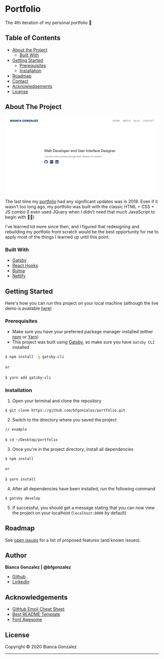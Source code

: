 # Portfolio

The 4th iteration of my personal portfolio :tada:

## Table of Contents

- [About the Project](#about-the-project)
  - [Built With](#built-with)
- [Getting Started](#getting-started)
  - [Prerequisites](#prerequisites)
  - [Installation](#installation)
- [Roadmap](#roadmap)
- [Contact](#contact)
- [Acknowledgements](#acknowledgements)
- [License](#license)

## About The Project

<img src="https://github.com/bfgonzalez/portfolio/blob/master/public/static/thumbnail.png">

The last time my [portfolio](https://bfgonzalez.github.io/) had any significant updates was in 2018. Even if it wasn't too long ago, my portfolio was built with the classic HTML + CSS + JS combo (I even used JQuery when I didn't need that much JavaScript to begin with :woman_facepalming:)

I've learned lot more since then, and I figured that redesigning and rebuilding my portfolio from scratch would be the best opportunity for me to apply most of the things I learned up until this point.

### Built With

- [Gatsby](https://www.gatsbyjs.org/)
- [React Hooks](https://reactjs.org/docs/hooks-intro.html)
- [Bulma](https://bulma.io/)
- [Netlify](https://www.netlify.com/)

## Getting Started

Here's how you can run this project on your local machine (although the live demo is available [here](https://bfgonzalez.netlify.app/))

### Prerequisites

- Make sure you have your preferred package manager installed (either [npm](https://www.npmjs.com/) or [Yarn](https://yarnpkg.com/))
- This project was built using [Gatsby](https://www.gatsbyjs.org/), so make sure you have `Gatsby CLI` installed

```sh
$ npm install -g gatsby-cli

or

$ yarn add gatsby-cli
```

### Installation

1. Open your terminal and clone the repository

```sh
$ git clone https://github.com/bfgonzalez/portfolio.git
```

2. Switch to the directory where you saved the project

```sh
// example

$ cd ~/Desktop/portfolio
```

3. Once you're in the project directory, install all dependencies

```sh
$ npm install

or

$ yarn install
```

4. After all dependencies have been installed, run the following command

```sh
$ gatsby develop
```

5. If successful, you should get a message stating that you can now view the project on your localhost (`localhost:8000` by default)

## Roadmap

See [open issues](https://github.com/bfgonzalez/portfolio/issues) for a list of proposed features (and known issues).

## Author

**Bianca Gonzalez | @bfgonzalez**

- [Github](https://github.com/bfgonzalez)
- [LinkedIn](https://www.linkedin.com/in/bfgonzalez/)

## Acknowledgements

- [GitHub Emoji Cheat Sheet](https://www.webpagefx.com/tools/emoji-cheat-sheet)
- [Best README Template](https://github.com/othneildrew/Best-README-Template)
- [Font Awesome](https://fontawesome.com)

## License

Copyright © 2020 Bianca Gonzalez

---
